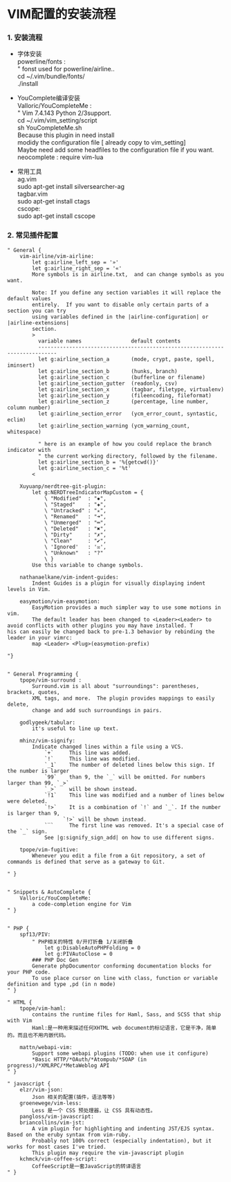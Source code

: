 # VIM配置的安装流程

### 1. 安装流程

+ 字体安装  
powerline/fonts :  
    " fonst used for powerline/airline..  
    cd ~/.vim/bundle/fonts/  
    ./install  
    
+ YouComplete编译安装  
Valloric/YouCompleteMe :  
    " Vim 7.4.143  Python 2/3support.  
    cd ~/.vim/vim_setting/script  
    sh YouCompleteMe.sh  
    Because this plugin in need install  
        modidy the configuration file [ already copy to vim_setting]  
        Maybe need add some headfiles to the configuration file if you want.  
    neocomplete : require vim-lua  

+ 常用工具  
ag.vim  
    sudo apt-get install silversearcher-ag  
tagbar.vim  
    sudo apt-get install ctags  
cscope:  
    sudo apt-get install cscope  


### 2. 常见插件配置

    " General {
        vim-airline/vim-airline:
            let g:airline_left_sep = '»'
            let g:airline_right_sep = '«'
            More symbols is in airline.txt,  and can change symbols as you want.

            Note: If you define any section variables it will replace the default values
            entirely.  If you want to disable only certain parts of a section you can try
            using variables defined in the |airline-configuration| or |airline-extensions|
            section.
            >
              variable names                default contents
              ----------------------------------------------------------------------------
              let g:airline_section_a       (mode, crypt, paste, spell, iminsert)
              let g:airline_section_b       (hunks, branch)
              let g:airline_section_c       (bufferline or filename)
              let g:airline_section_gutter  (readonly, csv)
              let g:airline_section_x       (tagbar, filetype, virtualenv)
              let g:airline_section_y       (fileencoding, fileformat)
              let g:airline_section_z       (percentage, line number, column number)
              let g:airline_section_error   (ycm_error_count, syntastic, eclim)
              let g:airline_section_warning (ycm_warning_count, whitespace)

              " here is an example of how you could replace the branch indicator with
              " the current working directory, followed by the filename.
              let g:airline_section_b = '%{getcwd()}'
              let g:airline_section_c = '%t'
            <

        Xuyuanp/nerdtree-git-plugin:
            let g:NERDTreeIndicatorMapCustom = {
                \ "Modified"  : "✹",
                \ "Staged"    : "✚",
                \ "Untracked" : "✭",
                \ "Renamed"   : "➜",
                \ "Unmerged"  : "═",
                \ "Deleted"   : "✖",
                \ "Dirty"     : "✗",
                \ "Clean"     : "✔︎",
                \ 'Ignored'   : '☒',
                \ "Unknown"   : "?"
                \ }
            Use this variable to change symbols.

        nathanaelkane/vim-indent-guides:
            Indent Guides is a plugin for visually displaying indent levels in Vim.

        easymotion/vim-easymotion:
            EasyMotion provides a much simpler way to use some motions in vim.
            The default leader has been changed to <Leader><Leader> to avoid conflicts with other plugins you may have installed. T           his can easily be changed back to pre-1.3 behavior by rebinding the leader in your vimrc:
            map <Leader> <Plug>(easymotion-prefix)

    "}


    " General Programming {
        tpope/vim-surround : 
            Surround.vim is all about "surroundings": parentheses, brackets, quotes,
            XML tags, and more.  The plugin provides mappings to easily delete,
            change and add such surroundings in pairs.

        godlygeek/tabular:
            it's useful to line up text.

        mhinz/vim-signify:
            Indicate changed lines within a file using a VCS.        
                `+`     This line was added.
                `!`     This line was modified.
                `_1`    The number of deleted lines below this sign. If the number is larger
                `99`    than 9, the `_` will be omitted. For numbers larger than 99, `_>`
                `_>`    will be shown instead.
                `!1`    This line was modified and a number of lines below were deleted.
                `!>`    It is a combination of `!` and `_`. If the number is larger than 9,
                      `!>` will be shown instead.
                `‾`     The first line was removed. It's a special case of the `_` sign.
                See |g:signify_sign_add| on how to use different signs.

        tpope/vim-fugitive:
            Whenever you edit a file from a Git repository, a set of commands is defined that serve as a gateway to Git.

    " }


    " Snippets & AutoComplete {
        Valloric/YouCompleteMe:
            a code-completion engine for Vim
    " }


    " PHP {
        spf13/PIV:
            " PHP相关的特性 0/开打折叠 1/关闭折叠
                let g:DisableAutoPHPFolding = 0
                let g:PIVAutoClose = 0
            ### PHP Doc Gen
            Generate phpDocumentor conforming documentation blocks for your PHP code. 
            To use place cursor on line with class, function or variable definition and type ,pd (in n mode)
    " }

    " HTML {
        tpope/vim-haml:
            contains the runtime files for Haml, Sass, and SCSS that ship with Vim
            Haml:是一种用来描述任何XHTML web document的标记语言，它是干净，简单的。而且也不用内嵌代码。

        mattn/webapi-vim:
            Support some webapi plugins (TODO: when use it configure)
            *Basic HTTP/*OAuth/*Atompub/*SOAP (in progress)/*XMLRPC/*MetaWeblog API
    " }

    " javascript {                                                                                        
        elzr/vim-json:
            Json 相关的配置(插件，语法等等)
        groenewege/vim-less:
            Less 是一个 CSS 预处理器，让 CSS 具有动态性。
        pangloss/vim-javascript:
        briancollins/vim-jst:
            A vim plugin for highlighting and indenting JST/EJS syntax. Based on the eruby syntax from vim-ruby.
            Probably not 100% correct (especially indentation), but it works for most cases I've tried.
            This plugin may require the vim-javascript plugin
        kchmck/vim-coffee-script:
            CoffeeScript是一套JavaScript的转译语言     
    " }


